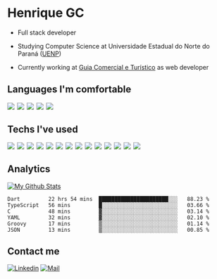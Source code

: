 # Henrique GC

- Full stack developer

- Studying Computer Science at Universidade Estadual do Norte do Paraná ([UENP](https://uenp.edu.br/))

- Currently working at
  [Guia Comercial e Turístico](https://github.com/guiatorrinha)
  as web developer

## Languages I'm comfortable

<div style="display: flex; gap: 6px; margin-bottom: 2rem">
  <!--JavaScript-->
  <img src="https://img.shields.io/badge/JavaScript-323330?style=for-the-badge&logo=javascript&logoColor=F7DF1E"/>
  <!--TypeScript-->
  <img src="https://img.shields.io/badge/TypeScript-007ACC?style=for-the-badge&logo=typescript&logoColor=white"/>
  <!--C-->
  <img src="https://img.shields.io/badge/C-00599C?style=for-the-badge&logo=c&logoColor=white"/>
  <!--Dart-->
  <img src="https://img.shields.io/badge/Dart-0175C2?style=for-the-badge&logo=dart&logoColor=white"/>
  <!--Shell Script-->
  <img src="https://img.shields.io/badge/Shell_Script-121011?style=for-the-badge&logo=gnu-bash&logoColor=white"/>
</div>

## Techs I've used

<div style="display: flex; gap: 6px; margin-bottom: 2rem">
  <!--NodeJS-->
  <img src="https://img.shields.io/badge/Node.js-339933?style=for-the-badge&logo=nodedotjs&logoColor=white"/>  
  <!--ReactJS-->
  <img src="https://img.shields.io/badge/React-20232A?style=for-the-badge&logo=react&logoColor=61DAFB"/>  
  <!--ExpressJS-->
  <img src="https://img.shields.io/badge/Express.js-000000?style=for-the-badge&logo=express&logoColor=white"/>  
  <!--NextJS-->
  <img src="https://img.shields.io/badge/next.js-000000?style=for-the-badge&logo=nextdotjs&logoColor=white"/>  
  <!--NestJS-->
  <img src="https://img.shields.io/badge/nestjs-E0234E?style=for-the-badge&logo=nestjs&logoColor=white"/> 
  <!--Docker-->
  <img src="https://img.shields.io/badge/docker-%230db7ed.svg?style=for-the-badge&logo=docker&logoColor=white"/>  
  <!--Prisma-->
  <img src="https://img.shields.io/badge/Prisma-3982CE?style=for-the-badge&logo=Prisma&logoColor=white"/>  
  <!--PostgreSQL-->
  <img src="https://img.shields.io/badge/PostgreSQL-316192?style=for-the-badge&logo=postgresql&logoColor=white"/>  
  <!--TailwindCSS-->
  <img src="https://img.shields.io/badge/Tailwind_CSS-38B2AC?style=for-the-badge&logo=tailwind-css&logoColor=white"/>  
  <!--Jest-->
  <img src="https://img.shields.io/badge/Jest-C21325?style=for-the-badge&logo=jest&logoColor=white"/>  
  <!--ChakraUI-->
  <img src="https://img.shields.io/badge/Chakra--UI-319795?style=for-the-badge&logo=chakra-ui&logoColor=white"/>  
  <!--Flutter-->
  <img src="https://img.shields.io/badge/Flutter-02569B?style=for-the-badge&logo=flutter&logoColor=white"/>   
  <!--AWS-->
  <img src="https://img.shields.io/badge/Amazon_AWS-FF9900?style=for-the-badge&logo=amazonaws&logoColor=white"/>  
  <!--Git-->
  <img src="https://img.shields.io/badge/GIT-E44C30?style=for-the-badge&logo=git&logoColor=white"/>  
</div>

## Analytics

[![My Github Stats](https://github-readme-stats.vercel.app/api?username=henriq4&count_private=true&show_icons=true&theme=nord&hide=stars&custom_title=My%20Github%20Stats&disable_animations=true)](https://github-readme-stats.vercel.app/api?username=henriq4&count_private=true)

<!--START_SECTION:waka-->

```text
Dart         22 hrs 54 mins  ██████████████████████░░░   88.23 %
TypeScript   56 mins         █░░░░░░░░░░░░░░░░░░░░░░░░   03.66 %
C            48 mins         ▓░░░░░░░░░░░░░░░░░░░░░░░░   03.14 %
YAML         32 mins         ▓░░░░░░░░░░░░░░░░░░░░░░░░   02.10 %
Groovy       17 mins         ▒░░░░░░░░░░░░░░░░░░░░░░░░   01.14 %
JSON         13 mins         ▒░░░░░░░░░░░░░░░░░░░░░░░░   00.85 %
```

<!--END_SECTION:waka-->

## Contact me

[![Linkedin](https://img.shields.io/badge/-Henrique%20GC-blue?style=flat-square&logo=linkedin&logoColor=white)](https://www.linkedin.com/in/henriq4)
[![Mail](https://img.shields.io/badge/-henriq.contact@proton.me-gray?style=flat-square&logo=protonmail)](mailto:henriq.contact@proton.me)
